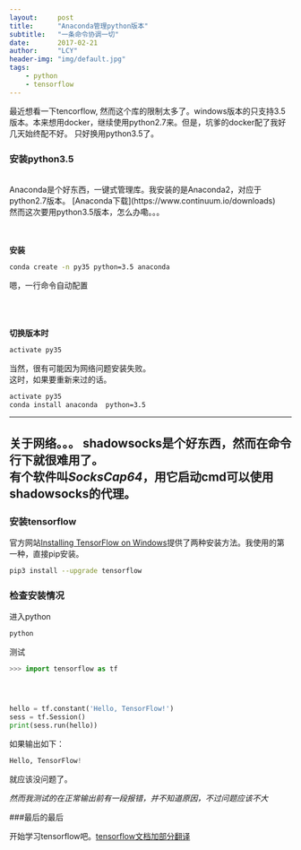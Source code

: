 ```yaml
---
layout:     post
title:      "Anaconda管理python版本"
subtitle:   "一条命令协调一切"
date:       2017-02-21
author:     "LCY"
header-img: "img/default.jpg"
tags:
    - python
    - tensorflow
---
```


最近想看一下tencorflow, 然而这个库的限制太多了。windows版本的只支持3.5版本。本来想用docker，继续使用python2.7来。但是，坑爹的docker配了我好几天始终配不好。
只好换用python3.5了。

### 安装python3.5

<br>
Anaconda是个好东西，一键式管理库。我安装的是Anaconda2，对应于python2.7版本。
[Anaconda下载](https://www.continuum.io/downloads)
<br>
然而这次要用python3.5版本，怎么办嘞。。。
<br><br><br>

**安装**

```bash
conda create -n py35 python=3.5 anaconda
```
嗯，一行命令自动配置

<br><br><br>
**切换版本时**
```bash
activate py35
```
当然，很有可能因为网络问题安装失败。<br>
这时，如果要重新来过的话。

```bash
activate py35
conda install anaconda  python=3.5
```
----------------
**关于网络。。。**
shadowsocks是个好东西，然而在命令行下就很难用了。<br>
有个软件叫*SocksCap64*，用它启动cmd可以使用shadowsocks的代理。
----------------
### 安装tensorflow

官方网站[Installing TensorFlow on Windows](https://www.tensorflow.org/install/install_windows)提供了两种安装方法。我使用的第一种，直接pip安装。

```bash
pip3 install --upgrade tensorflow
```

### 检查安装情况

进入python
```bash
python
```
测试
```python
>>> import tensorflow as tf




hello = tf.constant('Hello, TensorFlow!')
sess = tf.Session()
print(sess.run(hello))

```
如果输出如下：
```python
Hello, TensorFlow!
```

就应该没问题了。

*然而我测试的在正常输出前有一段报错，并不知道原因，不过问题应该不大*

###最后的最后

开始学习tensorflow吧。[tensorflow文档加部分翻译](/data/tensorflow-doc.pdf)